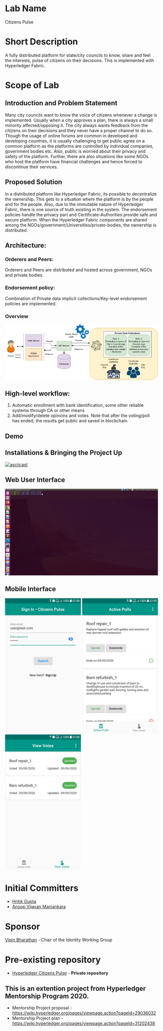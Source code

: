# Lab Name

Citizens Pulse

# Short Description

A fully distributed platform for state/city councils to know, share and feel the interests, pulse of citizens on their decisions. This is implemented with Hyperledger Fabric.

# Scope of Lab

## Introduction and Problem Statement

Many city councils want to know the voice of citizens whenever a change is implemented. Usually when a city approves a plan, there is always a small minority affected/opposing it. The city always wants feedback from the citizens on their decisions and they never have a proper channel to do so. Though the usage of online forums are common in developed and developing countries, it is usually challenging to get public agree on a common platform as the platforms are controlled by individual companies, government bodies etc. Also, public is worried about their privacy and safety of the platform. Further, there are also situations like some NGOs who host the platform have financial challenges and hence forced to discontinue their services.

## Proposed Solution

In a distributed platform like Hyperledger Fabric, its possible to decentralize the ownership. This gets to a situation where the platform is by the people and for the people. Also, due to the immutable nature of Hyperledger Fabric, there is one source of truth existing in the system. The endorsement policies handle the privacy part and Certificate-Authorities provide safe and secure platform. When the Hyperledger Fabric components are shared among the NGOs/government/Universities/private-bodies, the ownership is distributed.

## Architecture:

### Orderers and Peers:

Orderers and Peers are distributed and hosted across government, NGOs and private bodies.

### Endorsement policy:

Combination of Private data implicit collections/Key-level endorsement policies are implemented.

### Overview

![alt text](./images/citizens-pulse/citizens-pulse-architecture.png)

## High-level workflow:

1. Automatic enrollment with bank identification, some other reliable systems through CA or other means
2. Add/modify/delete opinions and votes. Note that after the voting/poll has ended, the results get public and saved in blockchain.

## Demo

## Installations & Bringing the Project Up

[![asciicast](https://asciinema.org/a/nqKRe8LVBCG94SVoNy18RyiGy.svg)](https://asciinema.org/a/nqKRe8LVBCG94SVoNy18RyiGy)

## Web User Interface

![alt text](./images/citizens-pulse/citizens-pulse-web-demo.gif)

## Mobile Interface

<img src="./images/citizens-pulse/citizens-pulse-mob1.png" width="250"/> <img src="./images/citizens-pulse/citizens-pulse-mob2.png" width="250"/> <img src="./images/citizens-pulse/citizens-pulse-mob3.png" width="250"/>

# Initial Committers

- [Hritik Gupta](https://github.com/hritikgupta)
- [Anoop Vijayan Maniankara](https://github.com/maniankara)

# Sponsor

[Vipin Bharathan](vipinsun@gmail.com) - Chair of the Identity Working Group

# Pre-existing repository

- [Hyperledger Citizens Pulse](https://github.com/maniankara/hyperledger-citizens-pulse) - **Private repository**

## This is an extention project from Hyperledger Mentorship Program 2020.

- Mentorship Project proposal - https://wiki.hyperledger.org/pages/viewpage.action?pageId=29036032
- Mentorship Project plan - https://wiki.hyperledger.org/pages/viewpage.action?pageId=31202438
